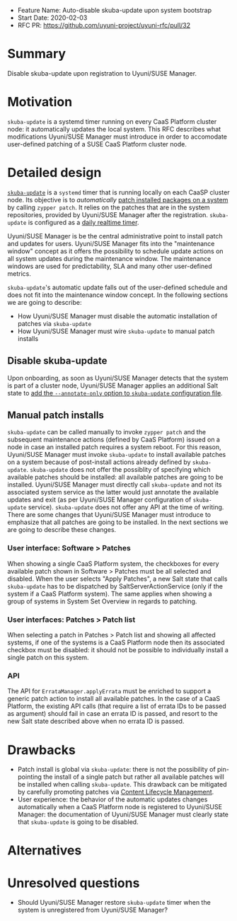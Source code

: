 - Feature Name: Auto-disable skuba-update upon system bootstrap
- Start Date: 2020-02-03
- RFC PR: https://github.com/uyuni-project/uyuni-rfc/pull/32

# Summary
[summary]: #summary

Disable skuba-update upon registration to Uyuni/SUSE Manager.

# Motivation
[motivation]: #motivation

<!-- - Why are we doing this?
- What use cases does it support?
- What is the expected outcome?

Describe the problem you are trying to solve, and its constraints, without coupling them too closely to the solution you have in mind. If this RFC is not accepted, the motivation can be used to develop alternative solutions. -->

`skuba-update` is a systemd timer running on every CaaS Platform cluster node: it automatically updates the local system.
This RFC describes what modifications Uyuni/SUSE Manager must introduce in order to accomodate user-defined patching of a SUSE CaaS Platform cluster node.

# Detailed design
[design]: #detailed-design

[`skuba-update`](https://documentation.suse.com/suse-caasp/4/single-html/caasp-admin/#_base_os_updates) is a `systemd` timer that is running locally on each CaaSP cluster node. Its objective is to _automatically_ [patch installed packages on a system](https://github.com/SUSE/skuba/blob/master/skuba-update/skuba_update/skuba_update.py#L325-L329) by calling `zypper patch`.
It relies on the patches that are in the system repositories, provided by Uyuni/SUSE Manager after the registration.
`skuba-update` is configured as a [daily realtime timer](https://github.com/SUSE/skuba/blob/master/skuba-update/skuba_update/skuba-update.timer#L6).

Uyuni/SUSE Manager is be the central administrative point to install patch and updates for users. Uyuni/SUSE Manager fits into the "maintenance window" concept as it offers the possibility to schedule update actions on all system updates during the maintenance window.
The maintenance windows are used for predictability, SLA and many other user-defined metrics.

`skuba-update`'s automatic update falls out of the user-defined schedule and does not fit into the maintenance window concept.
In the following sections we are going to describe:

- How Uyuni/SUSE Manager must disable the automatic installation of patches via `skuba-update`
- How Uyuni/SUSE Manager must wire `skuba-update` to manual patch installs

## Disable skuba-update

Upon onboarding, as soon as Uyuni/SUSE Manager detects that the system is part of a cluster node, Uyuni/SUSE Manager applies an additional Salt state to [add the `--annotate-only` option to `skuba-update` configuration file](https://documentation.suse.com/suse-caasp/4.0/html/caasp-admin/_cluster_updates.html#_disabling_automatic_updates).

## Manual patch installs

`skuba-update` can be called manually to invoke `zypper patch` and the subsequent maintenance actions (defined by CaaS Platform) issued on a node in case an installed patch requires a system reboot.
For this reason, Uyuni/SUSE Manager must invoke `skuba-update` to install available patches on a system because of post-install actions already defined by `skuba-update`.
`skuba-update` does not offer the possiblity of specifying which available patches should be installed: all available patches are going to be installed.
Uyuni/SUSE Manager must directly call `skuba-update` and not its associated system service as the latter would just annotate the available updates and exit (as per Uyuni/SUSE Manager configuration of `skuba-update` service).
`skuba-update` does not offer any API at the time of writing.
There are some changes that Uyuni/SUSE Manager must introduce to emphasize that all patches are going to be installed.
In the next sections we are going to describe these changes.

### User interface: Software > Patches

When showing a single CaaS Platform system, the checkboxes for every available patch shown in Software > Patches must be all selected and disabled. When the user selects "Apply Patches", a new Salt state that calls `skuba-update` has to be dispatched by SaltServerActionService (only if the system if a CaaS Platform system).
The same applies when showing a group of systems in System Set Overview in regards to patching.

### User interfaces: Patches > Patch list

When selecting a patch in Patches > Patch list and showing all affected systems, if one of the systems is a CaaS Platform node then its associated checkbox must be disabled: it should not be possible to individually install a single patch on this system.

### API

The API for `ErrataManager.applyErrata` must be enriched to support a generic patch action to install all available patches. In the case of a CaaS Platform, the existing API calls (that require a list of errata IDs to be passed as argument) should fail in case an errata ID is passed, and resort to the new Salt state described above when no errata ID is passed.

# Drawbacks
[drawbacks]: #drawbacks

<!-- Why should we **not** do this?

  * obscure corner cases
  * will it impact performance?
  * what other parts of the product will be affected?
  * will the solution be hard to maintain in the future? -->

- Patch install is global via `skuba-update`: there is not the possibility of pin-pointing the install of a single patch but rather all available patches will be installed when calling `skuba-update`. This drawback can be mitigated by carefully promoting patches via [Content Lifecycle Management](https://documentation.suse.com/external-tree/en-us/suma/4.0/suse-manager/administration/content-lifecycle.html).
- User experience: the behavior of the automatic updates changes automatically when a CaaS Platform node is registered to Uyuni/SUSE Manager: the documentation of Uyuni/SUSE Manager must clearly state that `skuba-update` is going to be disabled.

# Alternatives
[alternatives]: #alternatives

<!-- - What other designs/options have been considered?
- What is the impact of not doing this? -->

# Unresolved questions
[unresolved]: #unresolved-questions

- Should Uyuni/SUSE Manager restore `skuba-update` timer when the system is unregistered from Uyuni/SUSE Manager?
<!-- - What are the unknowns?
- What can happen if Murphy's law holds true? -->
